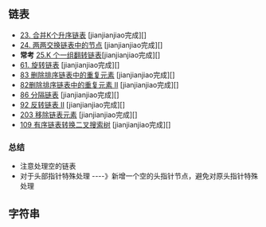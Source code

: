 ## 链表

- [23. 合并K个升序链表](https://leetcode-cn.com/problems/merge-k-sorted-lists/)    [jianjianjiao完成][]
- [24. 两两交换链表中的节点](https://leetcode-cn.com/problems/swap-nodes-in-pairs/) [jianjianjiao完成][]
- **常考** [25.K 个一组翻转链表](https://leetcode-cn.com/problems/reverse-nodes-in-k-group/)[jianjianjiao完成][]
- [61. 旋转链表]() [jianjianjiao完成][]
- [83 删除排序链表中的重复元素]() [jianjianjiao完成][]
- [82删除排序链表中的重复元素 II]() [jianjianjiao完成][]
- [86 分隔链表]() [jianjianjiao完成][]
- [92 反转链表 II]() [jianjianjiao完成][]
- [203 移除链表元素]()  [jianjianjiao完成][]
- [109 有序链表转换二叉搜索树]()  [jianjianjiao完成][]

### **总结**
- 注意处理空的链表
- 对于头部指针特殊处理 ----》新增一个空的头指针节点，避免对原头指针特殊处理


## 字符串